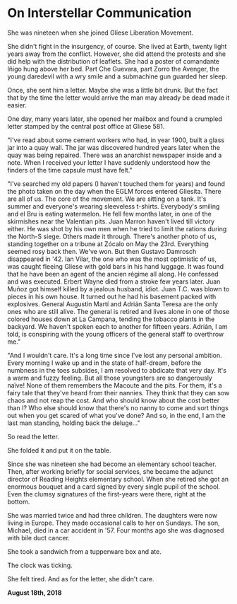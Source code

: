 # On Interstellar Communication

She was nineteen when she joined Gliese Liberation Movement.

She didn't fight in the insurgency, of course. She lived at Earth, twenty light years away from the conflict. However, she did attend the protests and she did help with the distribution of leaflets. She had a poster of comandante Iñigo hung above her bed. Part Che Guevara, part Zorro the Avenger, the young daredevil with a wry smile and a submachine gun guarded her sleep.

Once, she sent him a letter. Maybe she was a little bit drunk. But the fact that by the time the letter would arrive the man may already be dead made it easier.

One day, many years later, she opened her mailbox and found a crumpled letter stamped by the central post office at Gliese 581.

"I've read about some cement workers who had, in year 1900, built a glass jar into a quay wall. The jar was discovered hundred years later when the quay was being repaired. There was an anarchist newspaper inside and a note. When I received your letter I have suddenly understood how the finders of the time capsule must have felt."

"I've searched my old papers (I haven't touched them for years) and found the photo taken on the day when the EGLM forces entered Gliesita. There are all of us. The core of the movement. We are sitting on a tank. It's summer and everyone's wearing sleeveless t-shirts. Everybody's smiling and el Bru is eating watermelon. He fell few months later, in one of the skirmishes near the Valentian pits. Juan Marron haven't lived till victory either. He was shot by his own men when he tried to limit the rations during the North-S siege. Others made it through. There's another photo of us, standing together on a tribune at Zócalo on May the 23rd. Everything seemed rosy back then. We've won. But then Gustavo Damrosch disappeared in '42. Ian Vilar, the one who was the most optimistic of us, was caught fleeing Gliese with gold bars in his hand luggage. It was found that he have been an agent of the ancien régime all along. He confessed and was executed. Erbert Wayne died from a stroke few years later. Juan Muñoz got himself killed by a jealous husband, idiot. Juan T.C. was blown to pieces in his own house. It turned out he had his basement packed with explosives. General Augustín Martí and Adrián Santa Teresa are the only ones who are still alive. The general is retired and lives alone in one of those colored houses down at La Campana, tending the tobacco plants in the backyard. We haven't spoken each to another for fifteen years. Adrián, I am told, is conspiring with the young officers of the general staff to overthrow me."

"And I wouldn't care. It's a long time since I've lost any personal ambition. Every morning I wake up and in the state of half-dream, before the numbness in the toes subsides, I am resolved to abdicate that very day. It's a warm and fuzzy feeling. But all those youngsters are so dangerously naïve! None of them remembers the Macoute and the pits. For them, it's a fairy tale that they've heard from their nannies. They think that they can sow chaos and not reap the cost. And who should know about the cost better than I? Who else should know that there's no nanny to come and sort things out when you get scared of what you've done? And so, in the end, I am the last man standing, holding back the deluge…"

So read the letter.

She folded it and put it on the table.

Since she was nineteen she had become an elementary school teacher. Then, after working briefly for social services, she became the adjunct director of Reading Heights elementary school. When she retired she got an enormous bouquet and a card signed by every single pupil of the school. Even the clumsy signatures of the first-years were there, right at the bottom.

She was married twice and had three children. The daughters were now living in Europe. They made occasional calls to her on Sundays. The son, Michael, died in a car accident in '57. Four months ago she was diagnosed with bile duct cancer.

She took a sandwich from a tupperware box and ate.

The clock was ticking.

She felt tired. And as for the letter, she didn't care.

**August 18th, 2018**